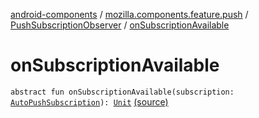 [android-components](../../index.md) / [mozilla.components.feature.push](../index.md) / [PushSubscriptionObserver](index.md) / [onSubscriptionAvailable](./on-subscription-available.md)

# onSubscriptionAvailable

`abstract fun onSubscriptionAvailable(subscription: `[`AutoPushSubscription`](../-auto-push-subscription/index.md)`): `[`Unit`](https://kotlinlang.org/api/latest/jvm/stdlib/kotlin/-unit/index.html) [(source)](https://github.com/mozilla-mobile/android-components/blob/master/components/feature/push/src/main/java/mozilla/components/feature/push/AutoPushFeature.kt#L310)